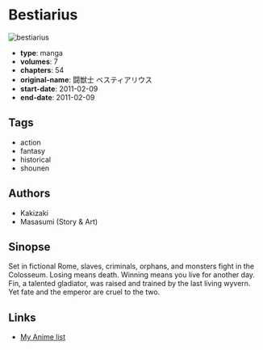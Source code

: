 # Bestiarius

![bestiarius](https://cdn.myanimelist.net/images/manga/2/141557.jpg)

-   **type**: manga
-   **volumes**: 7
-   **chapters**: 54
-   **original-name**: 闘獣士 ベスティアリウス
-   **start-date**: 2011-02-09
-   **end-date**: 2011-02-09

## Tags

-   action
-   fantasy
-   historical
-   shounen

## Authors

-   Kakizaki
-   Masasumi (Story & Art)

## Sinopse

Set in fictional Rome, slaves, criminals, orphans, and monsters fight in the Colosseum. Losing means death. Winning means you live for another day. Fin, a talented gladiator, was raised and trained by the last living wyvern. Yet fate and the emperor are cruel to the two.

## Links

-   [My Anime list](https://myanimelist.net/manga/24637/Bestiarius)
